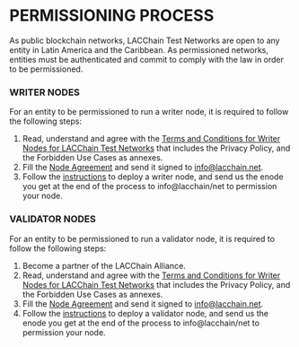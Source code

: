 # PERMISSIONING PROCESS

As public blockchain networks, LACChain Test Networks are open to any entity in Latin America and the Caribbean. As permissioned networks, entities must be authenticated and commit to comply with the law in order to be permissioned. 

### WRITER NODES

For an entity to be permissioned to run a writer node, it is required to follow the following steps:

1. Read, understand and agree with the [Terms and Conditions for Writer Nodes for LACChain Test Networks](https://github.com/lacchain/pantheon-network/blob/master/TERMS_AND_COND_WRITER_NODE.md) that includes the Privacy Policy, and the Forbidden Use Cases as annexes. 
2. Fill the [Node Agreement](https://github.com/lacchain/besu-network/blob/master/NODE_AGREEMENT.md) and send it signed to info@lacchain.net.
3. Follow the [instructions](https://github.com/lacchain/pantheon-network/blob/master/README.md) to deploy a writer node, and send us the enode you get at the end of the process to info@lacchain/net to permission your node.


### VALIDATOR NODES

For an entity to be permissioned to run a validator node, it is required to follow the following steps:

1. Become a partner of the LACChain Alliance.
2. Read, understand and agree with the [Terms and Conditions for Writer Nodes for LACChain Test Networks](https://github.com/lacchain/pantheon-network/blob/master/TERMS_AND_COND_WRITER_NODE.md) that includes the Privacy Policy, and the Forbidden Use Cases as annexes. 
3. Fill the [Node Agreement](https://github.com/lacchain/besu-network/blob/master/NODE_AGREEMENT.md) and send it signed to info@lacchain.net.
4. Follow the [instructions](https://github.com/lacchain/pantheon-network/blob/master/README.md) to deploy a validator node, and send us the enode you get at the end of the process to info@lacchain/net to permission your node.





